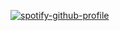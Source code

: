 [![spotify-github-profile](https://spotify-github-profile.kittinanx.com/api/view?uid=pwrhjcc1f6bl27upw72owi0xa&cover_image=true&theme=default&show_offline=false&background_color=202651&interchange=false&bar_color=f7af09&bar_color_cover=true)](https://github.com/kittinan/spotify-github-profile)
